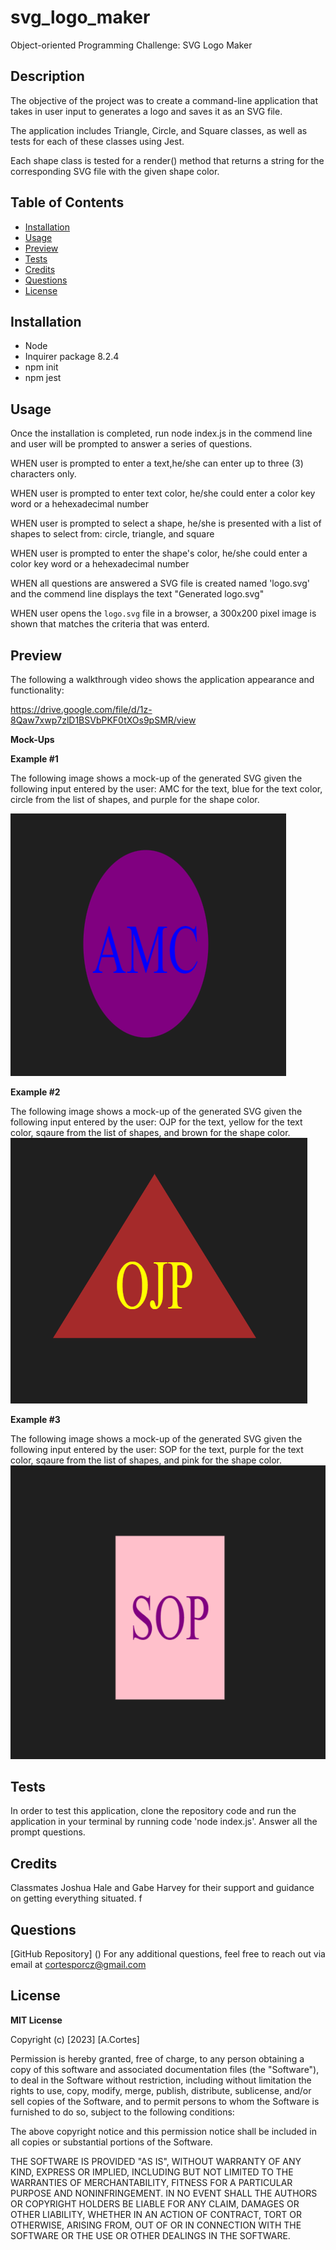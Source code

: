 # svg_logo_maker
Object-oriented Programming Challenge: SVG Logo Maker

## Description

The objective of the project was to create a command-line application that takes in user input to generates a logo and saves it as an SVG file.

The application includes Triangle, Circle, and Square classes, as well as tests for each of these classes using Jest. 

Each shape class is tested for a render() method that returns a string for the corresponding SVG file with the given shape color.



## Table of Contents

* [Installation](#installation)
* [Usage](#usage)
* [Preview](#preview)
* [Tests](#tests)
* [Credits](#credits)
* [Questions](#links)
* [License](#license)


## Installation 


- Node 
- Inquirer package 8.2.4
- npm init
- npm jest

## Usage

Once the installation is completed, run node index.js in the commend line and user will be prompted to answer a series of questions.


WHEN user is prompted to enter a text,he/she can enter up to three (3) characters only.

WHEN user is prompted to enter text color, he/she could enter a color key word or a hehexadecimal number

WHEN user is prompted to select a shape, he/she is presented with a list of shapes to select from: circle, triangle, and square

WHEN user is prompted to enter the shape's color, he/she could enter a color key word or a hehexadecimal number

WHEN all questions are answered a SVG file is created named 'logo.svg' and the commend line displays the text "Generated logo.svg"

WHEN user opens the `logo.svg` file in a browser, a 300x200 pixel image is shown that matches the criteria that was enterd. 

## Preview

The following a walkthrough video shows the application appearance and functionality:


https://drive.google.com/file/d/1z-8Qaw7xwp7zlD1BSVbPKF0tXOs9pSMR/view

 **Mock-Ups**
 
 
 **Example #1**

The following image shows a mock-up of the generated SVG given the following input entered by the user: AMC for the text, blue for the text color, circle from the list of shapes, and purple for the shape color.  

![Image showing a purple circle with blue text that reads "AMC"](./examples/amcsvg.png)

 **Example #2**

The following image shows a mock-up of the generated SVG given the following input entered by the user: OJP for the text, yellow for the text color, sqaure from the list of shapes, and brown for the shape color. 
![Image showing a purple square with white text that reads "OJP"](./examples/ojpsvg.png)

**Example #3**

The following image shows a mock-up of the generated SVG given the following input entered by the user: SOP for the text, purple for the text color, sqaure from the list of shapes, and pink for the shape color. 
![Image showing a purple square with white text that reads "SOP"](./examples/sopsvg.png)


## Tests

In order to test this application, clone the repository code and run the application in your terminal by running code 'node index.js'. Answer all the prompt questions.  

## Credits

 Classmates Joshua Hale and Gabe Harvey for their support and guidance on getting everything situated. f

## Questions

[GitHub Repository]
()
For any additional questions, feel free to reach out via email at [cortesporcz@gmail.com](mailto:cortesporcz@gmail.com)

## License

**MIT License**

Copyright (c) [2023] [A.Cortes]

Permission is hereby granted, free of charge, to any person obtaining a copy of this software and associated documentation files (the "Software"), to deal in the Software without restriction, including without limitation the rights to use, copy, modify, merge, publish, distribute, sublicense, and/or sell copies of the Software, and to permit persons to whom the Software is furnished to do so, subject to the following conditions:

The above copyright notice and this permission notice shall be included in all copies or substantial portions of the Software.

THE SOFTWARE IS PROVIDED "AS IS", WITHOUT WARRANTY OF ANY KIND, EXPRESS OR IMPLIED, INCLUDING BUT NOT LIMITED TO THE WARRANTIES OF MERCHANTABILITY, FITNESS FOR A PARTICULAR PURPOSE AND NONINFRINGEMENT. IN NO EVENT SHALL THE AUTHORS OR COPYRIGHT HOLDERS BE LIABLE FOR ANY CLAIM, DAMAGES OR OTHER LIABILITY, WHETHER IN AN ACTION OF CONTRACT, TORT OR OTHERWISE, ARISING FROM, OUT OF OR IN CONNECTION WITH THE SOFTWARE OR THE USE OR OTHER DEALINGS IN THE SOFTWARE.



